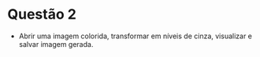 # Questão 2

- Abrir uma imagem colorida, transformar em níveis de cinza, 
visualizar e salvar imagem gerada.
